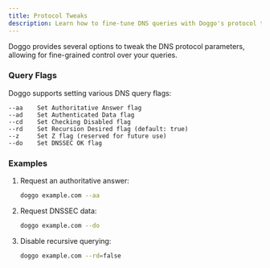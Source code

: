 ```yaml
---
title: Protocol Tweaks
description: Learn how to fine-tune DNS queries with Doggo's protocol tweaks
---
```


Doggo provides several options to tweak the DNS protocol parameters, allowing for fine-grained control over your queries.

### Query Flags

Doggo supports setting various DNS query flags:

```
--aa    Set Authoritative Answer flag
--ad    Set Authenticated Data flag
--cd    Set Checking Disabled flag
--rd    Set Recursion Desired flag (default: true)
--z     Set Z flag (reserved for future use)
--do    Set DNSSEC OK flag
```

### Examples

1. Request an authoritative answer:
   ```bash
   doggo example.com --aa
   ```

2. Request DNSSEC data:
   ```bash
   doggo example.com --do
   ```

3. Disable recursive querying:
   ```bash
   doggo example.com --rd=false
   ```
